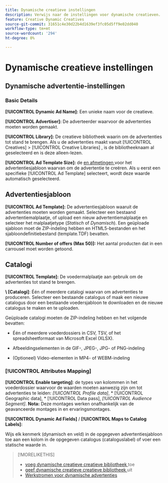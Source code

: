 ```yaml
---
title: Dynamische creatieve instellingen
description: Verwijs naar de instellingen voor dynamische creatieven.
feature: Creative Dynamic Creatives
source-git-commit: 31651c4e30d22b4d1639ef3fc05d5ff9e02dd040
workflow-type: tm+mt
source-wordcount: '294'
ht-degree: 0%

---
```


# Dynamische creatieve instellingen

<!-- add a description -->

<!-- This looks the same for me for either HTML5 type as of 9/24:

## Dynamic ad settings for static HTML5 ads {#dynamic-ad-settings-static-html5}

### Basic Details

**[!UICONTROL Advertiser]:** The advertiser for which to create the ads.

**[!UICONTROL Library]:** The creative library in which to create the ads.

**[!UICONTROL Dynamic Ad Name]:** A unique name for the creative.

**[!UICONTROL Ad Template Size]:** The ad dimensions for the ad template from which to create the ad. If you first select a specific [!UICONTROL Ad Template], then this value is automatically selected.

**[!UICONTROL Ad Template Type]:** The type of ad template from which to create the ad: *[!UICONTROL Static HTML5]* or *[!UICONTROL Dynamic HTML5]*.  If you first select a specific [!UICONTROL Ad Template], then this value is automatically selected.

**[!UICONTROL Ad Template]:** The ad template from which to create the ad.

**[!UICONTROL clickURL]:** A valid landing page URL to which users are redirected when they click the ad.

### [!UICONTROL Attributes Details]

-->

## Dynamische advertentie-instellingen <!-- for dynamic HTML5 ads {#dynamic-ad-settings-dynamic-html5}-->

<!-- add a description -->

### Basic Details

**[!UICONTROL Dynamic Ad Name]:** Een unieke naam voor de creatieve.

**[!UICONTROL Advertiser]:** De adverteerder waarvoor de advertenties moeten worden gemaakt.

**[!UICONTROL Library]:** De creatieve bibliotheek waarin om de advertenties tot stand te brengen. Als u de advertenties maakt vanuit [!UICONTROL Creatives] > [!UICONTROL Creative Libraries] , is de bibliotheeknaam al geselecteerd en is deze alleen-lezen.

**[!UICONTROL Ad Template Size]:** de [ en afmetingen ](/help/creative/creative-libraries/creative-sizes.md) voor het advertentiesjabloon waarvan om de advertentie te creëren. Als u eerst een specifieke [!UICONTROL Ad Template] selecteert, wordt deze waarde automatisch geselecteerd.

## Advertentiesjabloon

**[!UICONTROL Ad Template]:** De advertentiesjabloon waaruit de advertenties moeten worden gemaakt. Selecteer een bestaand advertentiemalplaatje, of upload een nieuw advertentiemalplaatje en selecteer het malplaatjetype (*Statisch* of *Dynamisch*). Een geüploade sjabloon moet de ZIP-indeling hebben en HTML5-bestanden en het sjabloondefinitiebestand (template.TDF) bevatten. <!-- Need to add more specs for that -->

**[!UICONTROL Number of offers (Max 50)]:** Het aantal producten dat in een carrousel moet worden getoond.

## Catalogi

**[!UICONTROL Template]:** De voedermalplaatje aan gebruik om de advertenties tot stand te brengen.

**\ [Catalogi\]**: Één of meerdere catalogi waarvan om advertenties te produceren. Selecteer een bestaande catalogus of maak een nieuwe catalogus door een bestaande voedersjabloon te downloaden en de nieuwe catalogus te maken en te uploaden.

Geüploade catalogi moeten de ZIP-indeling hebben en het volgende bevatten:

* Één of meerdere voederdossiers in CSV, TSV, of het spreadsheetformaat van Microsoft Excel (XLSX).<!-- Need to add more specs for that -->

* Afbeeldingselementen in de GIF-, JPEG-, JPG- of PNG-indeling

* (Optioneel) Video-elementen in MP4- of WEBM-indeling

### [!UICONTROL Attributes Mapping]

**[!UICONTROL Enable targeting]**: <!-- "targeting options/filters," but I don't think this means user targeting since that is set in the experience/ad on DSP --> de types van kolommen in het voederdossier waarvoor de waarden moeten aanwezig zijn om tot advertenties te leiden: *[!UICONTROL Profile data]*, * [!UICONTROL Geographic data], * [!UICONTROL Data pass], *[!UICONTROL Audience Segment]*.  **Nota:** Deze montages werken onafhankelijk van de geavanceerde montages in en ervaringsmontages.<!-- Clarify what qualifies for each, and explain more -->

**[!UICONTROL Dynamic Ad Fields]** / **[!UICONTROL Maps to Catalog Labels]:**

Wijs elk kenmerk (dynamisch en veld) in de opgegeven advertentiesjabloon toe aan een kolom in de opgegeven catalogus (cataloguslabel) of voer een statische waarde in.

>[!MORELIKETHIS]
>
>* [ voeg dynamische creatieve creatieve bibliotheek ](creative-add-dynamic.md) toe
>* [ geef dynamische creatieve creatieve bibliotheek ](creative-edit-dynamic.md) uit
>* [ Werkstromen voor dynamische advertenties ](/help/creative/introduction/workflow-dynamic-ads.md)
